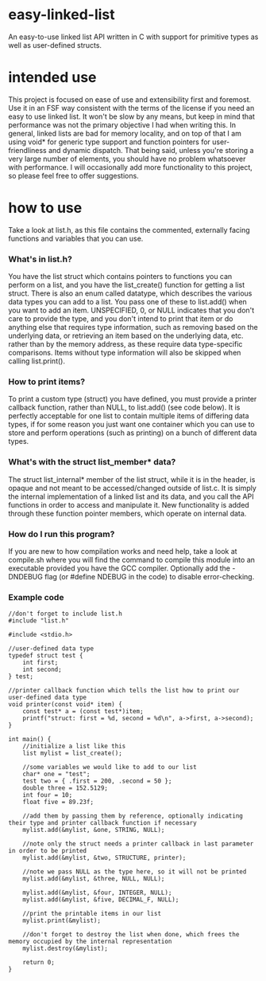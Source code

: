 # easy-linked-list
An easy-to-use linked list API written in C with support for primitive types as well as user-defined structs.

# intended use
This project is focused on ease of use and extensibility first and foremost. Use it in an FSF way consistent with the terms of the license if you need an easy to use linked list. It won't be slow by any means, but keep in mind that performance was not the primary objective I had when writing this. In general, linked lists are bad for memory locality, and on top of that I am using void* for generic type support and function pointers for user-friendliness and dynamic dispatch. That being said, unless you're storing a very large number of elements, you should have no problem whatsoever with performance. I will occasionally add more functionality to this project, so please feel free to offer suggestions.

# how to use
Take a look at list.h, as this file contains the commented, externally facing functions and variables that you can use. 

### What's in list.h?
You have the list struct which contains pointers to functions you can perform on a list, and you have the list_create() function for getting a list struct. There is also an enum called datatype, which describes the various data types you can add to a list. You pass one of these to list.add() when you want to add an item. UNSPECIFIED, 0, or NULL indicates that you don't care to provide the type, and you don't intend to print that item or do anything else that requires type information, such as removing based on the underlying data, or retrieving an item based on the underlying data, etc. rather than by the memory address, as these require data type-specific comparisons. Items without type information will also be skipped when calling list.print(). 

### How to print items?
To print a custom type (struct) you have defined, you must provide a printer callback function, rather than NULL, to list.add() (see code below). It is perfectly acceptable for one list to contain multiple items of differing data types, if for some reason you just want one container which you can use to store and perform operations (such as printing) on a bunch of different data types. 

### What's with the struct list_member* data?
The struct list_internal* member of the list struct, while it is in the header, is opaque and not meant to be accessed/changed outside of list.c. It is simply the internal implementation of a linked list and its data, and you call the API functions in order to access and manipulate it. New functionality is added through these function pointer members, which operate on internal data.

### How do I run this program?
If you are new to how compilation works and need help, take a look at compile.sh where you will find the command to compile this module into an executable provided you have the GCC compiler. Optionally add the -DNDEBUG flag (or #define NDEBUG in the code) to disable error-checking.

### Example code
```
//don't forget to include list.h
#include "list.h"

#include <stdio.h>

//user-defined data type
typedef struct test {
    int first;
    int second;
} test;

//printer callback function which tells the list how to print our user-defined data type
void printer(const void* item) {
    const test* a = (const test*)item;
    printf("struct: first = %d, second = %d\n", a->first, a->second);
}

int main() {
	//initialize a list like this
	list mylist = list_create();

	//some variables we would like to add to our list
	char* one = "test";
	test two = { .first = 200, .second = 50 };
	double three = 152.5129;
	int four = 10;
	float five = 89.23f;

	//add them by passing them by reference, optionally indicating their type and printer callback function if necessary
	mylist.add(&mylist, &one, STRING, NULL);

	//note only the struct needs a printer callback in last parameter in order to be printed
	mylist.add(&mylist, &two, STRUCTURE, printer);

	//note we pass NULL as the type here, so it will not be printed
	mylist.add(&mylist, &three, NULL, NULL);

	mylist.add(&mylist, &four, INTEGER, NULL);
	mylist.add(&mylist, &five, DECIMAL_F, NULL);

	//print the printable items in our list
	mylist.print(&mylist);

	//don't forget to destroy the list when done, which frees the memory occupied by the internal representation
	mylist.destroy(&mylist);

	return 0;
}
```
